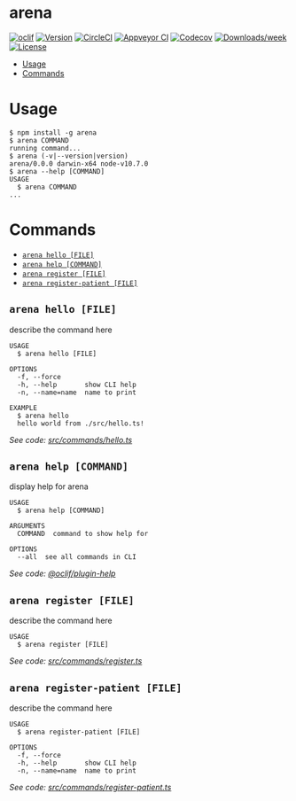 arena
=====



[![oclif](https://img.shields.io/badge/cli-oclif-brightgreen.svg)](https://oclif.io)
[![Version](https://img.shields.io/npm/v/arena.svg)](https://npmjs.org/package/arena)
[![CircleCI](https://circleci.com/gh/Workspace/arena/tree/master.svg?style=shield)](https://circleci.com/gh/Workspace/arena/tree/master)
[![Appveyor CI](https://ci.appveyor.com/api/projects/status/github/Workspace/arena?branch=master&svg=true)](https://ci.appveyor.com/project/Workspace/arena/branch/master)
[![Codecov](https://codecov.io/gh/Workspace/arena/branch/master/graph/badge.svg)](https://codecov.io/gh/Workspace/arena)
[![Downloads/week](https://img.shields.io/npm/dw/arena.svg)](https://npmjs.org/package/arena)
[![License](https://img.shields.io/npm/l/arena.svg)](https://github.com/Workspace/arena/blob/master/package.json)

<!-- toc -->
* [Usage](#usage)
* [Commands](#commands)
<!-- tocstop -->
# Usage
<!-- usage -->
```sh-session
$ npm install -g arena
$ arena COMMAND
running command...
$ arena (-v|--version|version)
arena/0.0.0 darwin-x64 node-v10.7.0
$ arena --help [COMMAND]
USAGE
  $ arena COMMAND
...
```
<!-- usagestop -->
# Commands
<!-- commands -->
* [`arena hello [FILE]`](#arena-hello-file)
* [`arena help [COMMAND]`](#arena-help-command)
* [`arena register [FILE]`](#arena-register-file)
* [`arena register-patient [FILE]`](#arena-register-patient-file)

## `arena hello [FILE]`

describe the command here

```
USAGE
  $ arena hello [FILE]

OPTIONS
  -f, --force
  -h, --help       show CLI help
  -n, --name=name  name to print

EXAMPLE
  $ arena hello
  hello world from ./src/hello.ts!
```

_See code: [src/commands/hello.ts](https://github.com/Workspace/arena/blob/v0.0.0/src/commands/hello.ts)_

## `arena help [COMMAND]`

display help for arena

```
USAGE
  $ arena help [COMMAND]

ARGUMENTS
  COMMAND  command to show help for

OPTIONS
  --all  see all commands in CLI
```

_See code: [@oclif/plugin-help](https://github.com/oclif/plugin-help/blob/v2.1.2/src/commands/help.ts)_

## `arena register [FILE]`

describe the command here

```
USAGE
  $ arena register [FILE]
```

_See code: [src/commands/register.ts](https://github.com/Workspace/arena/blob/v0.0.0/src/commands/register.ts)_

## `arena register-patient [FILE]`

describe the command here

```
USAGE
  $ arena register-patient [FILE]

OPTIONS
  -f, --force
  -h, --help       show CLI help
  -n, --name=name  name to print
```

_See code: [src/commands/register-patient.ts](https://github.com/Workspace/arena/blob/v0.0.0/src/commands/register-patient.ts)_
<!-- commandsstop -->
